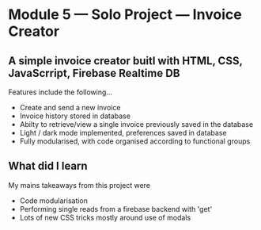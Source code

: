 # Module 5 — Solo Project — Invoice Creator

## A simple invoice creator buitl with HTML, CSS, JavaScrript, Firebase Realtime DB

Features include the following...

- Create and send a new invoice
- Invoice history stored in database
- Abilty to retrieve/view a single invoice previously saved in the database
- Light / dark mode implemented, preferences saved in database
- Fully modularised, with code organised according to functional groups

## What did I learn
My mains takeaways from this project were 
- Code modularisation
- Performing single reads from a firebase backend with 'get'
- Lots of new CSS tricks mostly around use of modals

